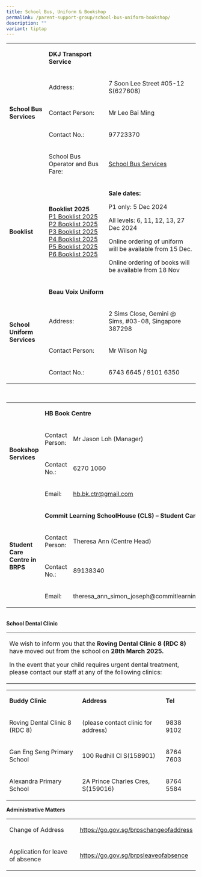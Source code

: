 ```yaml
---
title: School Bus, Uniform & Bookshop
permalink: /parent-support-group/school-bus-uniform-bookshop/
description: ""
variant: tiptap
---
```

<table style="minWidth: 75px">
<colgroup>
<col>
<col>
<col>
</colgroup>
<tbody>
<tr>
<td rowspan="5" colspan="1">
<p><strong>School Bus<br>Services</strong>
</p>
</td>
<td rowspan="1" colspan="2">
<p><strong>DKJ Transport<br>Service</strong>
</p>
</td>
</tr>
<tr>
<td rowspan="1" colspan="1">
<p>Address:</p>
</td>
<td rowspan="1" colspan="1">
<p>7 Soon Lee Street #05-12 S(627608)</p>
</td>
</tr>
<tr>
<td rowspan="1" colspan="1">
<p>Contact Person:</p>
</td>
<td rowspan="1" colspan="1">
<p>Mr Leo Bai Ming</p>
</td>
</tr>
<tr>
<td rowspan="1" colspan="1">
<p>Contact No.:</p>
</td>
<td rowspan="1" colspan="1">
<p>97723370</p>
</td>
</tr>
<tr>
<td rowspan="1" colspan="1">
<p>School Bus Operator and Bus Fare:</p>
</td>
<td rowspan="1" colspan="1">
<p><a href="/files/Booklist%202024/School_Bus_Fare.pdf" rel="noopener noreferrer nofollow" target="_blank">School Bus Services</a>
</p>
</td>
</tr>
<tr>
<td rowspan="1" colspan="1">
<p><strong>Booklist</strong>
</p>
</td>
<td rowspan="1" colspan="1">
<p><strong>Booklist 2025</strong>
<br><a href="/files/Booklist 2025/BR_Booklist_2025_P1.pdf" rel="noopener noreferrer nofollow" target="_blank">P1 Booklist 2025</a>
<br><a href="/files/Booklist 2025/BR_Booklist_2025_P2.pdf" rel="noopener noreferrer nofollow" target="_blank">P2 Booklist 2025</a>
<br><a href="/files/Booklist 2025/BR_Booklist_2025_P3.pdf" rel="noopener noreferrer nofollow" target="_blank">P3 Booklist 2025</a>
<br><a href="/files/Booklist 2025/BR_Booklist_2025_P4.pdf" rel="noopener noreferrer nofollow" target="_blank">P4 Booklist 2025</a>
<br><a href="/files/Booklist 2025/BR_Booklist_2025_P5.pdf" rel="noopener noreferrer nofollow" target="_blank">P5 Booklist 2025</a>
<br><a href="/files/Booklist 2025/BR_Booklist_2025_P6.pdf" rel="noopener noreferrer nofollow" target="_blank">P6 Booklist 2025</a>
</p>
</td>
<td rowspan="1" colspan="1">
<p><strong>Sale dates:</strong>
</p>
<p>P1 only: 5 Dec 2024</p>
<p>All levels: 6, 11, 12, 13, 27 Dec 2024</p>
<p>Online ordering of uniform will be available from 15 Dec.</p>
<p>Online ordering of books will be available from 18 Nov</p>
</td>
</tr>
<tr>
<td rowspan="4" colspan="1">
<p><strong>School Uniform<br>Services</strong>
</p>
</td>
<td rowspan="1" colspan="2">
<p><strong>Beau Voix Uniform</strong>
</p>
</td>
</tr>
<tr>
<td rowspan="1" colspan="1">
<p>Address:</p>
</td>
<td rowspan="1" colspan="1">
<p>2 Sims Close, Gemini @ Sims, #03-08, Singapore 387298</p>
</td>
</tr>
<tr>
<td rowspan="1" colspan="1">
<p>Contact Person:</p>
</td>
<td rowspan="1" colspan="1">
<p>Mr Wilson Ng</p>
</td>
</tr>
<tr>
<td rowspan="1" colspan="1">
<p>Contact No.:</p>
</td>
<td rowspan="1" colspan="1">
<p>6743 6645 / 9101 6350</p>
</td>
</tr>
</tbody>
</table>
<p>
<br>
</p>
<table style="minWidth: 75px">
<colgroup>
<col>
<col>
<col>
</colgroup>
<tbody>
<tr>
<td rowspan="4" colspan="1">
<p><strong>Bookshop<br>Services</strong>
</p>
</td>
<td rowspan="1" colspan="2">
<p><strong>HB Book Centre</strong>
</p>
</td>
</tr>
<tr>
<td rowspan="1" colspan="1">
<p>Contact Person:</p>
</td>
<td rowspan="1" colspan="1">
<p>Mr Jason Loh (Manager)</p>
</td>
</tr>
<tr>
<td rowspan="1" colspan="1">
<p>Contact No.:</p>
</td>
<td rowspan="1" colspan="1">
<p>6270 1060</p>
</td>
</tr>
<tr>
<td rowspan="1" colspan="1">
<p>Email:</p>
</td>
<td rowspan="1" colspan="1">
<p><a href="mailto:hb.bk.ctr@gmail.com" rel="noopener noreferrer nofollow" target="_blank">hb.bk.ctr@gmail.com</a>
</p>
</td>
</tr>
<tr>
<td rowspan="4" colspan="1">
<p><strong>Student Care<br>Centre in BRPS</strong>
</p>
</td>
<td rowspan="1" colspan="2">
<p><strong>Commit Learning SchoolHouse (CLS) – Student Care Centre</strong>
</p>
</td>
</tr>
<tr>
<td rowspan="1" colspan="1">
<p>Contact Person:</p>
</td>
<td rowspan="1" colspan="1">
<p>Theresa Ann (Centre Head)</p>
</td>
</tr>
<tr>
<td rowspan="1" colspan="1">
<p>Contact No.:</p>
</td>
<td rowspan="1" colspan="1">
<p>89138340</p>
</td>
</tr>
<tr>
<td rowspan="1" colspan="1">
<p>Email:</p>
</td>
<td rowspan="1" colspan="1">
<p><a rel="noopener noreferrer nofollow" target="_blank">theresa_ann_simon_joseph@commitlearning.com.sg</a>
</p>
</td>
</tr>
</tbody>
</table>
<p>
<br><strong>School Dental Clinic</strong>
</p>
<table style="minWidth: 75px">
<colgroup>
<col>
<col>
<col>
</colgroup>
<tbody>
<tr>
<td rowspan="1" colspan="3">
<p>We wish to inform you that the <strong>Roving Dental Clinic 8 (RDC 8)</strong> have
moved out from the school on <strong>28th March 2025.</strong>
</p>
<p></p>
<p>In the event that your child requires urgent dental treatment, please
contact our staff at any of the following clinics:</p>
</td>
</tr>
</tbody>
</table>
<table style="minWidth: 75px">
<colgroup>
<col>
<col>
<col>
</colgroup>
<tbody>
<tr>
<td rowspan="1" colspan="1">
<p><strong>Buddy Clinic</strong>
</p>
</td>
<td rowspan="1" colspan="1">
<p><strong>Address</strong>
</p>
</td>
<td rowspan="1" colspan="1">
<p><strong>Tel</strong>
</p>
</td>
</tr>
<tr>
<td rowspan="1" colspan="1">
<p>Roving Dental Clinic 8 (RDC 8)</p>
</td>
<td rowspan="1" colspan="1">
<p>(please contact clinic for address)</p>
</td>
<td rowspan="1" colspan="1">
<p>9838 9102</p>
</td>
</tr>
<tr>
<td rowspan="1" colspan="1">
<p>Gan Eng Seng Primary School</p>
</td>
<td rowspan="1" colspan="1">
<p>100 Redhill Cl S(158901)</p>
</td>
<td rowspan="1" colspan="1">
<p>8764 7603</p>
</td>
</tr>
<tr>
<td rowspan="1" colspan="1">
<p>Alexandra Primary School</p>
</td>
<td rowspan="1" colspan="1">
<p>2A Prince Charles Cres, S(159016)</p>
</td>
<td rowspan="1" colspan="1">
<p>8764 5584</p>
</td>
</tr>
</tbody>
</table>
<p></p>
<p><strong>Administrative Matters</strong>
</p>
<table style="minWidth: 50px">
<colgroup>
<col>
<col>
</colgroup>
<tbody>
<tr>
<td rowspan="1" colspan="1">
<p>Change of Address</p>
</td>
<td rowspan="1" colspan="1">
<p><a href="https://form.gov.sg/670331d354728a42397d4232" rel="noopener noreferrer nofollow" target="_blank">https://go.gov.sg/brpschangeofaddress</a>
</p>
</td>
</tr>
<tr>
<td rowspan="1" colspan="1">
<p>Application for leave of absence</p>
</td>
<td rowspan="1" colspan="1">
<p><a href="https://go.gov.sg/brpsleaveofabsence" rel="noopener noreferrer nofollow" target="_blank">https://go.gov.sg/brpsleaveofabsence</a>
</p>
</td>
</tr>
</tbody>
</table>
<p></p>